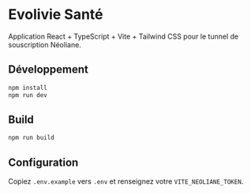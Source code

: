 # Evolivie Santé

Application React + TypeScript + Vite + Tailwind CSS pour le tunnel de souscription Néoliane.

## Développement

```bash
npm install
npm run dev
```

## Build

```bash
npm run build
```

## Configuration

Copiez `.env.example` vers `.env` et renseignez votre `VITE_NEOLIANE_TOKEN`.
